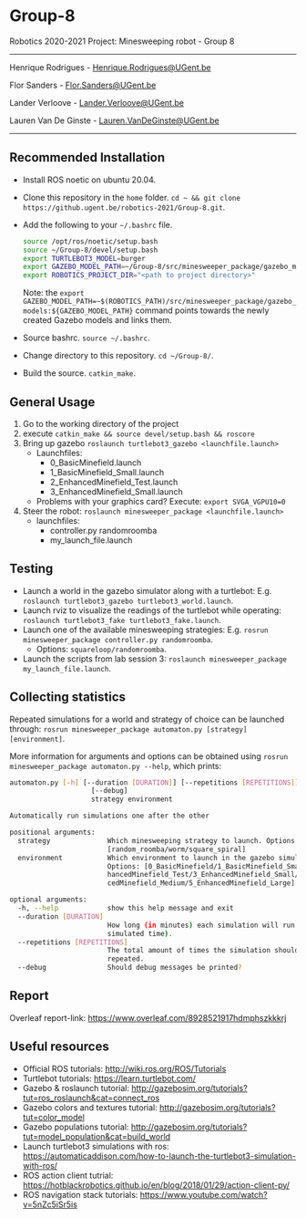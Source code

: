 # Group-8
Robotics 2020-2021 Project: Minesweeping robot - Group 8
_________________________________________________________

Henrique Rodrigues - Henrique.Rodrigues@UGent.be

Flor Sanders - Flor.Sanders@UGent.be

Lander Verloove - Lander.Verloove@UGent.be

Lauren Van De Ginste - Lauren.VanDeGinste@UGent.be

------------------------------------------------------------------------------------

## Recommended Installation

- Install ROS noetic on ubuntu 20.04.

- Clone this repository in the `home` folder. `cd ~ && git clone https://github.ugent.be/robotics-2021/Group-8.git`.

- Add the following to your `~/.bashrc` file.

  ```bash
  source /opt/ros/noetic/setup.bash
  source ~/Group-8/devel/setup.bash
  export TURTLEBOT3_MODEL=burger
  export GAZEBO_MODEL_PATH=~/Group-8/src/minesweeper_package/gazebo_models:${GAZEBO_MODEL_PATH}
  export ROBOTICS_PROJECT_DIR="<path to project directory>"
  ```
  Note: the `export GAZEBO_MODEL_PATH=~$(ROBOTICS_PATH)/src/minesweeper_package/gazebo_models:${GAZEBO_MODEL_PATH}` command points towards the newly created Gazebo models and links them.

- Source bashrc. `source ~/.bashrc`.

- Change directory to this repository. `cd ~/Group-8/`.

- Build the source. `catkin_make`.

## General Usage
 1. Go to the working directory of the project
 1. execute `catkin_make && source devel/setup.bash && roscore`
 1. Bring up gazebo `roslaunch turtlebot3_gazebo <launchfile.launch>`
      * Launchfiles: 
        * 0_BasicMinefield.launch
        * 1_BasicMinefield_Small.launch
        * 2_EnhancedMinefield_Test.launch
        * 3_EnhancedMinefield_Small.launch
      * Problems with your graphics card? Execute: `export SVGA_VGPU10=0`
 1. Steer the robot: `roslaunch minesweeper_package <launchfile.launch>`
      * launchfiles: 
        * controller.py randomroomba
        * my_launch_file.launch
        
## Testing
- Launch a world in the gazebo simulator along with a turtlebot: E.g. `roslaunch turtlebot3_gazebo turtlebot3_world.launch`.
- Launch rviz to visualize the readings of the turtlebot while operating: `roslaunch turtlebot3_fake turtlebot3_fake.launch`.
- Launch one of the available minesweeping strategies: E.g. `rosrun minesweeper_package controller.py randomroomba`.
  - Options: `squareloop/randomroomba`.
- Launch the scripts from lab session 3: `roslaunch minesweeper_package my_launch_file.launch`.

## Collecting statistics

Repeated simulations for a world and strategy of choice can be launched through: `rosrun minesweeper_package automaton.py [strategy] [environment]`.

More information for arguments and options can be obtained using `rosrun minesweeper_package automaton.py --help`, which prints:

```bash
automaton.py [-h] [--duration [DURATION]] [--repetitions [REPETITIONS]]
                    [--debug]
                    strategy environment

Automatically run simulations one after the other

positional arguments:
  strategy              Which minesweeping strategy to launch. Options:
                        [random_roomba/worm/square_spiral]
  environment           Which environment to launch in the gazebo simulator.
                        Options: [0_BasicMinefield/1_BasicMinefield_Small/2_En
                        hancedMinefield_Test/3_EnhancedMinefield_Small/4_Enhan
                        cedMinefield_Medium/5_EnhancedMinefield_Large]

optional arguments:
  -h, --help            show this help message and exit
  --duration [DURATION]
                        How long (in minutes) each simulation will run for (in
                        simulated time).
  --repetitions [REPETITIONS]
                        The total amount of times the simulation should be
                        repeated.
  --debug               Should debug messages be printed?

```



## Report

Overleaf report-link: https://www.overleaf.com/8928521917hdmphszkkkrj

## Useful resources

- Official ROS tutorials: http://wiki.ros.org/ROS/Tutorials
- Turtlebot tutorials: https://learn.turtlebot.com/
- Gazebo & roslaunch tutorial: http://gazebosim.org/tutorials?tut=ros_roslaunch&cat=connect_ros
- Gazebo colors and textures tutorial: http://gazebosim.org/tutorials?tut=color_model
- Gazebo populations tutorial: http://gazebosim.org/tutorials?tut=model_population&cat=build_world
- Launch turtlebot3 simulations with ros: https://automaticaddison.com/how-to-launch-the-turtlebot3-simulation-with-ros/
- ROS action client tutrial: https://hotblackrobotics.github.io/en/blog/2018/01/29/action-client-py/
- ROS navigation stack tutorials: https://www.youtube.com/watch?v=5nZc5iSr5is
